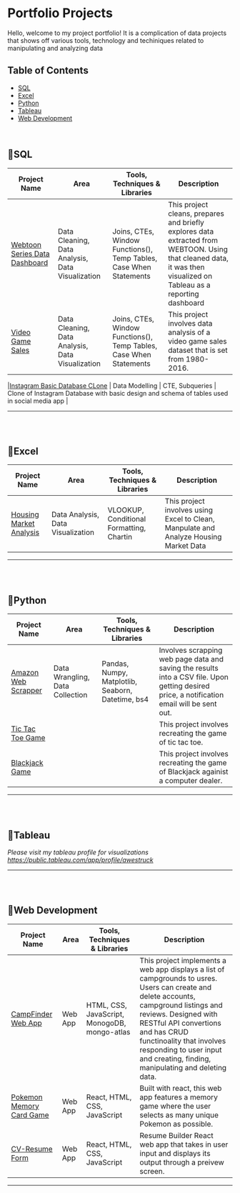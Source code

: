 # Portfolio Projects

Hello, welcome to my project portfolio! It is a complication of data projects that shows off various tools, technology and techiniques related to manipulating and analyzing data

## Table of Contents

- [SQL](📁sql)
- [Excel](📁excel)
- [Python](📁python)
- [Tableau](📁tableau)
- [Web Development](📁web-development)

<br>

## 📁SQL

| Project Name | Area | Tools, Techniques & Libraries | Description |
|---|---|---|---|
| [Webtoon Series Data Dashboard](https://github.com/awe-struck/WEBTOON_info/blob/main/Data_Exploration.sql) | Data Cleaning, Data Analysis, Data Visualization  | Joins, CTEs, Window Functions(), Temp Tables, Case When Statements  | This project cleans, prepares and briefly explores data extracted from WEBTOON. Using that cleaned data, it was then visualized on Tableau as a reporting dashboard| https://public.tableau.com/app/profile/awestruck/viz/webt/WebtoonDashboard | From a CSV dataset, I imported the dataset into a SQL database. Then I cleaned and transformed that dataset and prepared it for tableau data visualization  |
| [Video Game Sales](https://github.com/awe-struck/Video_Game_Sales_2016/blob/main/Data_Analysis/sales_analysis.sql) | Data Cleaning, Data Analysis, Data Visualization | Joins, CTEs, Window Functions(), Temp Tables, Case When Statements |This project involves data analysis of a video game sales dataset that is set from 1980-2016. |

|[Instagram Basic Database CLone](https://github.com/awe-struck/instagram_clone) | Data Modelling | CTE, Subqueries | Clone of Instagram Database with basic design and schema of tables used in social media app | 

***
<br>
<br>

## 📁Excel

| Project Name | Area | Tools, Techniques & Libraries | Description |
|---|---|---|---|
| [Housing Market Analysis](https://github.com/awe-struck/Housing_Data/tree/main/Linear_Regression_Model) | Data Analysis, Data Visualization | VLOOKUP, Conditional Formatting, Chartin |This project involves using Excel to Clean, Manpulate and Analyze Housing Market Data |

***
<br>
<br>

## 📁Python


| Project Name | Area | Tools, Techniques & Libraries | Description |
|---|---|---|---|
| [Amazon Web Scrapper](https://github.com/awe-struck/Amazon-Web-Scrapper/blob/master/Amazon%20Webscrapper%20Price%20Check.ipynb) | Data Wrangling, Data Collection | Pandas, Numpy, Matplotlib, Seaborn, Datetime, bs4 | Involves scrapping web page data and saving the results into a CSV file. Upon getting desired price, a notification email will be sent out. |   
| [Tic Tac Toe Game](https://github.com/awe-struck/Tic-Tac-Toe-Game/blob/main/Tic%20Tac%20Toe%20Game.ipynb) | | | This project involves recreating the game of tic tac toe. |   
| [Blackjack Game](https://github.com/awe-struck/Blackjack-game/blob/main/Blackjack%20Game.ipynb) | | |This project involves recreating the game of Blackjack againist a computer dealer. |

***
<br>
<br>


## 📁Tableau

_Please visit my tableau profile for visualizations https://public.tableau.com/app/profile/awestruck_

***
<br>
<br>

## 📁Web Development

| Project Name | Area | Tools, Techniques & Libraries | Description |
|---|---|---|---|
| [CampFinder Web App](https://github.com/awe-struck/Camp-Finder) | Web App | HTML, CSS, JavaScript, MonogoDB, mongo-atlas | This project implements a web app displays a list of campgrounds to usres. Users can create and delete accounts, campground listings and reviews. Designed with RESTful API convertions and has CRUD functinoality that involves responding to user input and creating, finding, manipulating and deleting  data. |
| [Pokemon Memory Card Game](https://github.com/awe-struck/memoryCard) | Web App | React, HTML, CSS, JavaScript | Built with react, this web app features a memory game where the user selects as many unique Pokemon as possible.   
| [CV-Resume Form](https://github.com/awe-struck/cv-App) | Web App | React, HTML, CSS, JavaScript  | Resume Builder React web app that takes in user input and displays its output through a preivew screen. |  

 
***
<br>
<br>



